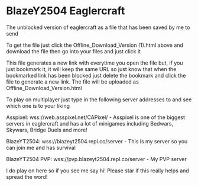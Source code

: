 # BlazeY2504 Eaglercraft
The unblocked version of eaglercraft as a file that has been saved by me to send 

To get the file just click the Offline_Download_Version (1).html above and download the file then go into your files and just click it

This file generates a new link with everytime you open the file but, if you just bookmark it, it will keep the same URL so just know that when the bookmarked link has been blocked just delete the bookmark and click the file to generate a new link.
The file will be uploaded as Offline_Download_Version.html 

To play on multiplayer just type in the following server addresses to and see which one is to your  liking

Asspixel: wss://web.asspixel.net/CAPixel/ - 
Asspixel is one of the biggest servers in eaglercraft and has a lot of minigames including Bedwars, Skywars, Bridge Duels and more!

BlazeYT2504: wss://blazeyt2504.repl.co/server - 
This is my server so you can join me and has survival

BlazeYT2504 PVP: wss://pvp.blazeyt2504.repl.co/server - 
My PVP server

I do play on here so if you see me say hi! Please star if this really helps and spread the word!
